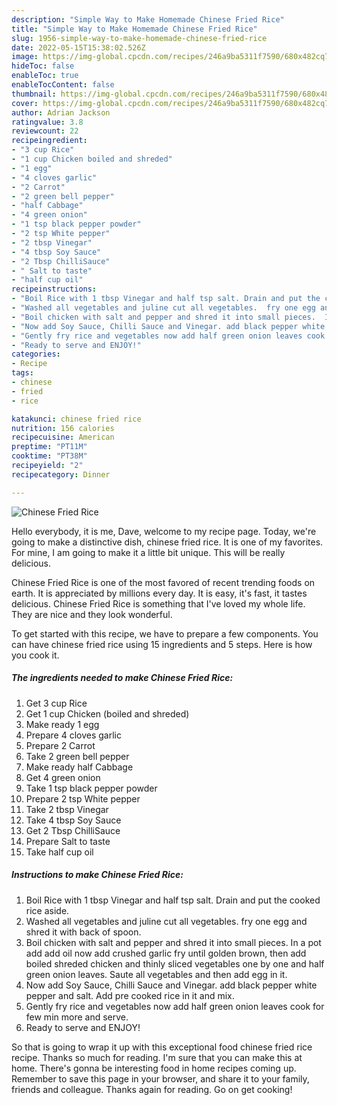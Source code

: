 ```yaml
---
description: "Simple Way to Make Homemade Chinese Fried Rice"
title: "Simple Way to Make Homemade Chinese Fried Rice"
slug: 1956-simple-way-to-make-homemade-chinese-fried-rice
date: 2022-05-15T15:38:02.526Z
image: https://img-global.cpcdn.com/recipes/246a9ba5311f7590/680x482cq70/chinese-fried-rice-recipe-main-photo.jpg
hideToc: false
enableToc: true
enableTocContent: false
thumbnail: https://img-global.cpcdn.com/recipes/246a9ba5311f7590/680x482cq70/chinese-fried-rice-recipe-main-photo.jpg
cover: https://img-global.cpcdn.com/recipes/246a9ba5311f7590/680x482cq70/chinese-fried-rice-recipe-main-photo.jpg
author: Adrian Jackson
ratingvalue: 3.8
reviewcount: 22
recipeingredient:
- "3 cup Rice"
- "1 cup Chicken boiled and shreded"
- "1 egg"
- "4 cloves garlic"
- "2 Carrot"
- "2 green bell pepper"
- "half Cabbage"
- "4 green onion"
- "1 tsp black pepper powder"
- "2 tsp White pepper"
- "2 tbsp Vinegar"
- "4 tbsp Soy Sauce"
- "2 Tbsp ChilliSauce"
- " Salt to taste"
- "half cup oil"
recipeinstructions:
- "Boil Rice with 1 tbsp Vinegar and half tsp salt. Drain and put the cooked rice aside."
- "Washed all vegetables and juline cut all vegetables.  fry one egg and shred it with back of spoon."
- "Boil chicken with salt and pepper and shred it into small pieces.  In a pot add add oil now add crushed garlic fry until golden brown, then add boiled shreded chicken and thinly sliced vegetables one by one and half green onion leaves. Saute all vegetables and then add egg in it."
- "Now add Soy Sauce, Chilli Sauce and Vinegar. add black pepper white pepper and salt.  Add pre cooked rice in it and mix."
- "Gently fry rice and vegetables now add half green onion leaves cook for few min more and serve."
- "Ready to serve and ENJOY!"
categories:
- Recipe
tags:
- chinese
- fried
- rice

katakunci: chinese fried rice 
nutrition: 156 calories
recipecuisine: American
preptime: "PT11M"
cooktime: "PT38M"
recipeyield: "2"
recipecategory: Dinner

---
```



![Chinese Fried Rice](https://img-global.cpcdn.com/recipes/246a9ba5311f7590/680x482cq70/chinese-fried-rice-recipe-main-photo.jpg)

Hello everybody, it is me, Dave, welcome to my recipe page. Today, we're going to make a distinctive dish, chinese fried rice. It is one of my favorites. For mine, I am going to make it a little bit unique. This will be really delicious.

Chinese Fried Rice is one of the most favored of recent trending foods on earth. It is appreciated by millions every day. It is easy, it's fast, it tastes delicious. Chinese Fried Rice is something that I've loved my whole life. They are nice and they look wonderful.




To get started with this recipe, we have to prepare a few components. You can have chinese fried rice using 15 ingredients and 5 steps. Here is how you cook it.

<!--inarticleads1-->

##### The ingredients needed to make Chinese Fried Rice:

1. Get 3 cup Rice
1. Get 1 cup Chicken (boiled and shreded)
1. Make ready 1 egg
1. Prepare 4 cloves garlic
1. Prepare 2 Carrot
1. Take 2 green bell pepper
1. Make ready half Cabbage
1. Get 4 green onion
1. Take 1 tsp black pepper powder
1. Prepare 2 tsp White pepper
1. Take 2 tbsp Vinegar
1. Take 4 tbsp Soy Sauce
1. Get 2 Tbsp ChilliSauce
1. Prepare  Salt to taste
1. Take half cup oil




<!--inarticleads2-->

##### Instructions to make Chinese Fried Rice:

1. Boil Rice with 1 tbsp Vinegar and half tsp salt. Drain and put the cooked rice aside.
1. Washed all vegetables and juline cut all vegetables.  fry one egg and shred it with back of spoon.
1. Boil chicken with salt and pepper and shred it into small pieces.  In a pot add add oil now add crushed garlic fry until golden brown, then add boiled shreded chicken and thinly sliced vegetables one by one and half green onion leaves. Saute all vegetables and then add egg in it.
1. Now add Soy Sauce, Chilli Sauce and Vinegar. add black pepper white pepper and salt.  Add pre cooked rice in it and mix.
1. Gently fry rice and vegetables now add half green onion leaves cook for few min more and serve.
1. Ready to serve and ENJOY!



So that is going to wrap it up with this exceptional food chinese fried rice recipe. Thanks so much for reading. I'm sure that you can make this at home. There's gonna be interesting food in home recipes coming up. Remember to save this page in your browser, and share it to your family, friends and colleague. Thanks again for reading. Go on get cooking!
